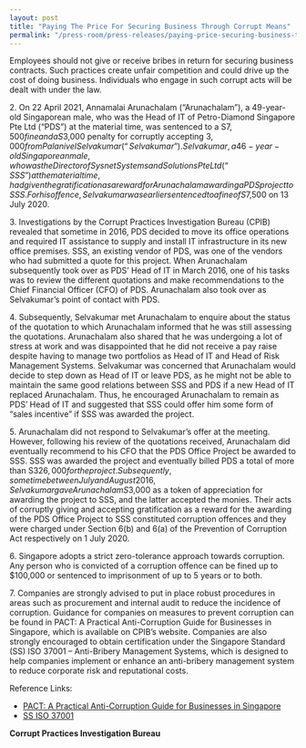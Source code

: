 ```yaml
---
layout: post
title: "Paying The Price For Securing Business Through Corrupt Means"
permalink: "/press-room/press-releases/paying-price-securing-business-through-corrupt-means"
---
```

Employees should not give or receive bribes in return for securing business contracts. Such practices create unfair competition and could drive up the cost of doing business. Individuals who engage in such corrupt acts will be dealt with under the law.

2\.        On 22 April 2021, Annamalai Arunachalam (“Arunachalam”), a 49-year-old Singaporean male, who was the Head of IT of Petro-Diamond Singapore Pte Ltd (“PDS”) at the material time, was sentenced to a S$7,500 fine and a S$3,000 penalty for corruptly accepting $3,000 from Palanivel Selvakumar (“Selvakumar”). Selvakumar, a 46-year-old Singaporean male, who was the Director of Sysnet Systems and Solutions Pte Ltd (“SSS”) at the material time, had given the gratification as a reward for Arunachalam awarding a PDS project to SSS. For his offence, Selvakumar was earlier sentenced to a fine of S$7,500 on 13 July 2020.

3\.        Investigations by the Corrupt Practices Investigation Bureau (CPIB) revealed that sometime in 2016, PDS decided to move its office operations and required IT assistance to supply and install IT infrastructure in its new office premises. SSS, an existing vendor of PDS, was one of the vendors who had submitted a quote for this project. When Arunachalam subsequently took over as PDS’ Head of IT in March 2016, one of his tasks was to review the different quotations and make recommendations to the Chief Financial Officer (CFO) of PDS. Arunachalam also took over as Selvakumar’s point of contact with PDS.

4\.        Subsequently, Selvakumar met Arunachalam to enquire about the status of the quotation to which Arunachalam informed that he was still assessing the quotations. Arunachalam also shared that he was undergoing a lot of stress at work and was disappointed that he did not receive a pay raise despite having to manage two portfolios as Head of IT and Head of Risk Management Systems. Selvakumar was concerned that Arunachalam would decide to step down as Head of IT or leave PDS, as he might not be able to maintain the same good relations between SSS and PDS if a new Head of IT replaced Arunachalam. Thus, he encouraged Arunachalam to remain as PDS’ Head of IT and suggested that SSS could offer him some form of “sales incentive” if SSS was awarded the project.

5\.        Arunachalam did not respond to Selvakumar’s offer at the meeting. However, following his review of the quotations received, Arunachalam did eventually recommend to his CFO that the PDS Office Project be awarded to SSS. SSS was awarded the project and eventually billed PDS a total of more than S$326,000 for the project. Subsequently, sometime between July and August 2016, Selvakumar gave Arunachalam S$3,000 as a token of appreciation for awarding the project to SSS, and the latter accepted the monies. Their acts of corruptly giving and accepting gratification as a reward for the awarding of the PDS Office Project to SSS constituted corruption offences and they were charged under Section 6(b) and 6(a) of the Prevention of Corruption Act respectively on 1 July 2020.

6\.        Singapore adopts a strict zero-tolerance approach towards corruption. Any person who is convicted of a corruption offence can be fined up to $100,000 or sentenced to imprisonment of up to 5 years or to both.

7\.        Companies are strongly advised to put in place robust procedures in areas such as procurement and internal audit to reduce the incidence of corruption. Guidance for companies on measures to prevent corruption can be found in PACT: A Practical Anti-Corruption Guide for Businesses in Singapore, which is available on CPIB’s website. Companies are also strongly encouraged to obtain certification under the Singapore Standard (SS) ISO 37001 – Anti-Bribery Management Systems, which is designed to help companies implement or enhance an anti-bribery management system to reduce corporate risk and reputational costs.

Reference Links:
* [PACT: A Practical Anti-Corruption Guide for Businesses in Singapore](/research-room/publications/anti-corruption-guide-for-businesses/)<br>
* [SS ISO 37001](/research-room/publications/ss-iso-37001/)
 
**Corrupt Practices Investigation Bureau**
